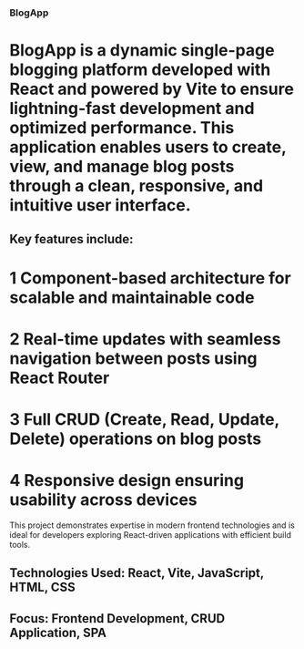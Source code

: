 
### BlogApp
# BlogApp is a dynamic single-page blogging platform developed with React and powered by Vite to ensure lightning-fast development and optimized performance. This application enables users to create, view, and manage blog posts through a clean, responsive, and intuitive user interface.

## Key features include:

# 1 Component-based architecture for scalable and maintainable code

# 2 Real-time updates with seamless navigation between posts using React Router

# 3 Full CRUD (Create, Read, Update, Delete) operations on blog posts

# 4 Responsive design ensuring usability across devices

This project demonstrates expertise in modern frontend technologies and is ideal for developers exploring React-driven applications with efficient build tools.

## Technologies Used: React, Vite, JavaScript, HTML, CSS
## Focus: Frontend Development, CRUD Application, SPA
